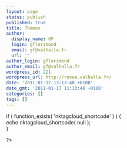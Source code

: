 ```yaml
---
layout: page
status: publish
published: true
title: Thèmes
author:
  display_name: GF
  login: gflorimond
  email: gf@valhalla.fr
  url: ''
author_login: gflorimond
author_email: gf@valhalla.fr
wordpress_id: 221
wordpress_url: http://revue.valhalla.fr/
date: '2011-01-17 13:13:48 +0100'
date_gmt: '2011-01-17 11:13:48 +0100'
categories: []
tags: []
---
```

<p><?php<br />
    if ( function_exists( 'nktagcloud_shortcode' ) ) {<br />
        echo nktagcloud_shortcode( null );<br />
    }</p>
<p>?></p>

